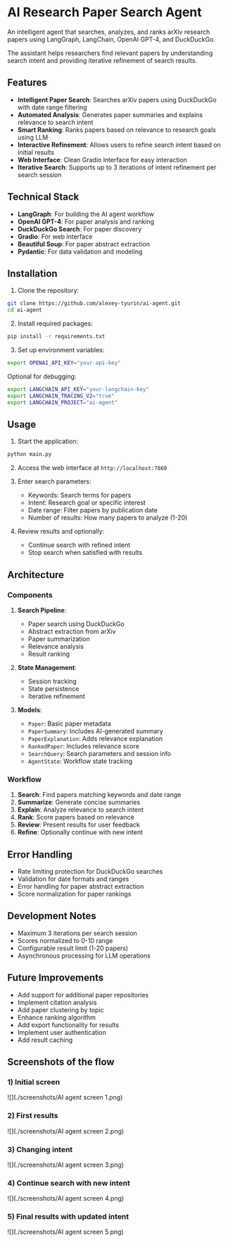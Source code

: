 # AI Research Paper Search Agent

An intelligent agent that searches, analyzes, and ranks arXiv research papers using LangGraph, LangChain, OpenAI GPT-4, and DuckDuckGo. 

The assistant helps researchers find relevant papers by understanding search intent and providing iterative refinement of search results.

## Features

- **Intelligent Paper Search**: Searches arXiv papers using DuckDuckGo with date range filtering
- **Automated Analysis**: Generates paper summaries and explains relevance to search intent
- **Smart Ranking**: Ranks papers based on relevance to research goals using LLM
- **Interactive Refinement**: Allows users to refine search intent based on initial results
- **Web Interface**: Clean Gradio interface for easy interaction
- **Iterative Search**: Supports up to 3 iterations of intent refinement per search session

## Technical Stack

- **LangGraph**: For building the AI agent workflow
- **OpenAI GPT-4**: For paper analysis and ranking
- **DuckDuckGo Search**: For paper discovery
- **Gradio**: For web interface
- **Beautiful Soup**: For paper abstract extraction
- **Pydantic**: For data validation and modeling

## Installation

1. Clone the repository:
```bash
git clone https://github.com/alexey-tyurin/ai-agent.git
cd ai-agent
```

2. Install required packages:
```bash
pip install -r requirements.txt
```

3. Set up environment variables:
```bash
export OPENAI_API_KEY="your-api-key"
```

Optional for debugging:
```bash
export LANGCHAIN_API_KEY="your-langchain-key"
export LANGCHAIN_TRACING_V2="true"
export LANGCHAIN_PROJECT="ai-agent"
```

## Usage

1. Start the application:
```bash
python main.py
```

2. Access the web interface at `http://localhost:7860`

3. Enter search parameters:
    - Keywords: Search terms for papers
    - Intent: Research goal or specific interest
    - Date range: Filter papers by publication date
    - Number of results: How many papers to analyze (1-20)

4. Review results and optionally:
    - Continue search with refined intent
    - Stop search when satisfied with results

## Architecture

### Components

1. **Search Pipeline**:
    - Paper search using DuckDuckGo
    - Abstract extraction from arXiv
    - Paper summarization
    - Relevance analysis
    - Result ranking

2. **State Management**:
    - Session tracking
    - State persistence
    - Iterative refinement

3. **Models**:
    - `Paper`: Basic paper metadata
    - `PaperSummary`: Includes AI-generated summary
    - `PaperExplanation`: Adds relevance explanation
    - `RankedPaper`: Includes relevance score
    - `SearchQuery`: Search parameters and session info
    - `AgentState`: Workflow state tracking

### Workflow

1. **Search**: Find papers matching keywords and date range
2. **Summarize**: Generate concise summaries
3. **Explain**: Analyze relevance to search intent
4. **Rank**: Score papers based on relevance
5. **Review**: Present results for user feedback
6. **Refine**: Optionally continue with new intent

## Error Handling

- Rate limiting protection for DuckDuckGo searches
- Validation for date formats and ranges
- Error handling for paper abstract extraction
- Score normalization for paper rankings

## Development Notes

- Maximum 3 iterations per search session
- Scores normalized to 0-10 range
- Configurable result limit (1-20 papers)
- Asynchronous processing for LLM operations

## Future Improvements

- Add support for additional paper repositories
- Implement citation analysis
- Add paper clustering by topic
- Enhance ranking algorithm
- Add export functionality for results
- Implement user authentication
- Add result caching

## Screenshots of the flow

### 1) Initial screen
![](./screenshots/AI agent screen 1.png)


### 2) First results
![](./screenshots/AI agent screen 2.png)


### 3) Changing intent
![](./screenshots/AI agent screen 3.png)


### 4) Continue search with new intent
![](./screenshots/AI agent screen 4.png)


### 5) Final results with updated intent
![](./screenshots/AI agent screen 5.png)
